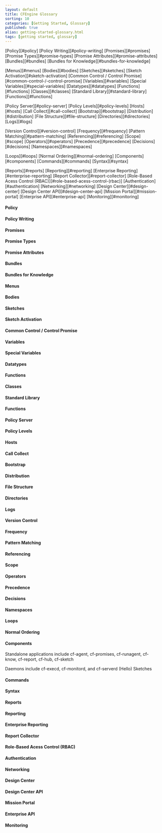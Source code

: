 ```yaml
---
layout: default
title: CFEngine Glossary
sorting: 10
categories: [Getting Started, Glossary]
published: true
alias: getting-started-glossary.html
tags: [getting started, glossary]
---
```


[Policy][#policy]
[Policy Writing][#policy-writing]
[Promises][#promises]
[Promise Types][#promise-types]
[Promise Attributes][#promise-attributes]
[Bundles][#bundles]
[Bundles for Knowledge][#bundles-for-knowledge]

[Menus][#menus]
[Bodies][#bodies]
[Sketches][#sketches]
[Sketch Activation][#sketch-activation]
[Common Control / Control Promise][#common-control-/-control-promise]
[Variables][#variables]
[Special Variables][#special-variables]
[Datatypes][#datatypes]
[Functions][#functions]
[Classes][#classes]
[Standard Library][#standard-library]
[Functions][#functions]

[Policy Server][#policy-server]
[Policy Levels][#policy-levels]
[Hosts][#hosts]
[Call Collect][#call-collect]
[Bootstrap][#bootstrap]
[Distribution][#distribution]
[File Structure][#file-structure]
[Directories][#directories]
[Logs][#logs]

[Version Control][#version-control]
[Frequency][#frequency]
[Pattern Matching][#pattern-matching]
[Referencing][#referencing]
[Scope][#scope]
[Operators][#operators]
[Precedence][#precedence]
[Decisions][#decisions]
[Namespaces][#namespaces]

[Loops][#loops]
[Normal Ordering][#normal-ordering]
[Components][#components]
[Commands][#commands]
[Syntax][#syntax]

[Reports][#reports]
[Reporting][#reporting]
[Enterprise Reporting][#enterprise-reporting]
[Report Collector][#report-collector]
[Role-Based Acess Control (RBAC)][#role-based-acess-control-(rbac)]
[Authentication][#authentication]
[Networking][#networking]
[Design Center][#design-center]
[Design Center API][#design-center-api]
[Mission Portal][#mission-portal]
[Enterprise API][#enterprise-api]
[Monitoring][#monitoring]


#### Policy ####

#### Policy Writing ####

#### Promises ####

#### Promise Types ####

#### Promise Attributes ####

#### Bundles ####

#### Bundles for Knowledge ####

#### Menus ####

#### Bodies ####

#### Sketches ####

#### Sketch Activation ####

#### Common Control / Control Promise ####

#### Variables ####

#### Special Variables ####

#### Datatypes ####

#### Functions ####

#### Classes ####

#### Standard Library ####

#### Functions ####

#### Policy Server ####

#### Policy Levels ####

#### Hosts ####

#### Call Collect ####

#### Bootstrap ####

#### Distribution ####

#### File Structure ####

#### Directories ####

#### Logs ####

#### Version Control ####

#### Frequency ####

#### Pattern Matching ####

#### Referencing ####

#### Scope ####

#### Operators ####

#### Precedence ####

#### Decisions ####

#### Namespaces ####

#### Loops ####

#### Normal Ordering ####

#### Components ####

Standalone applications include cf-agent, cf-promises, cf-runagent, cf-know, cf-report, cf-hub, cf-sketch

Daemons include cf-execd, cf-monitord, and cf-serverd
(Hello) Sketches

#### Commands ####

#### Syntax ####

#### Reports ####

#### Reporting ####

#### Enterprise Reporting ####

#### Report Collector ####

#### Role-Based Acess Control (RBAC) ####

#### Authentication ####

#### Networking ####

#### Design Center ####

#### Design Center API ####

#### Mission Portal ####

#### Enterprise API ####

#### Monitoring ####











